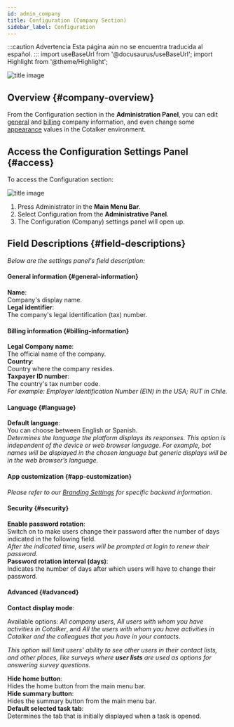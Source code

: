 ```yaml
---
id: admin_company
title: Configuration (Company Section)
sidebar_label: Configuration
---
```


:::caution Advertencia
Esta página aún no se encuentra traducida al español.
:::
import useBaseUrl from '@docusaurus/useBaseUrl'; 
import Highlight from '@theme/Highlight';

<div className="img_title">

![title image](/img/design/Company.svg)

</div>

## Overview {#company-overview}
From the <span className="badge badge--primary">Configuration</span> section in the **Administration Panel**, you can edit [general](#general-information) and [billing](#billing-information) company information, and even change some [appearance](#apperance) values in the Cotalker environment.


## Access the Configuration Settings Panel {#access}

To access the <span className="badge badge--primary">Configuration</span> section:

<div className="img_sizing">

![title image](/img/admin_company_00.png)

</div>

1. Press <span className="badge badge--primary">Administrator</span> in the **Main Menu Bar**.
2. Select <span className="badge badge--primary">Configuration</span> from the **Administrative Panel**.
3. The Configuration (Company) settings panel will open up.

## Field Descriptions {#field-descriptions}
_Below are the settings panel's field description:_

<div className="container box">

<div className="row table-row-title">
<div className="col col--12 not-heading"><b>

#### General information {#general-information}

</b></div>
</div>
<div className="row table-row-1">
<div className="col col--3"><b>Name</b>:</div>
<div className="col col--5">Company's display name.</div>
<div className="col col--4"><em></em></div>
</div>

<div className="row table-row-2">
<div className="col col--3"><b>Legal identifier</b>:</div>
<div className="col col--5">The company's legal identification (tax) number.</div>
<div className="col col--4"><em></em></div>
</div>

<div className="row table-row-title">
<div className="col col--12 not-heading"><b>

#### Billing information {#billing-information}

</b></div>
</div>
<div className="row table-row-1">
<div className="col col--3"><b>Legal Company name</b>:</div>
<div className="col col--5">The official name of the company.</div>
<div className="col col--4"><em></em></div>
</div>

<div className="row table-row-2">
<div className="col col--3"><b>Country</b>:</div>
<div className="col col--5">Country where the company resides.</div>
<div className="col col--4"><em></em></div>
</div>

<div className="row table-row-1">
<div className="col col--3"><b>Taxpayer ID number</b>:</div>
<div className="col col--5">The country's tax number code.</div>
<div className="col col--4"><em>For example: Employer Identification Number (EIN) in the USA; RUT in Chile.</em></div>
</div>

<div className="row table-row-title">
<div className="col col--12 not-heading"><b>

#### Language {#language}

</b></div>
</div>
<div className="row table-row-1">
<div className="col col--3"><b>Default language</b>:</div>
<div className="col col--5">You can choose between English or Spanish.</div>
<div className="col col--4"><em>Determines the language the platform displays its responses. This option is independent of the device or web browser language. For example, bot names will be displayed in the chosen language but generic displays will be in the web browser’s language.</em></div>
</div>

<div className="row table-row-title">
<div className="col col--12 not-heading"><b>

#### App customization {#app-customization}

</b></div>
</div>
<div className="row table-row-1">
<div className="col col--12">

_Please refer to our [Branding Settings](/docs/documentation/admin/special_configurations/branding) for specific backend information._

</div>
</div>

<div className="row table-row-title">
<div className="col col--12 not-heading"><b>

#### Security {#security}

</b></div>
</div>
<div className="row table-row-1">
<div className="col col--3"><b>Enable password rotation</b>:</div>
<div className="col col--5">Switch on to make users change their password after the number of days indicated in the following field.</div>
<div className="col col--4"><em>After the indicated time, users will be prompted at login to renew their password.</em></div>
</div>
<div className="row table-row-2">
<div className="col col--3"><b>Password rotation interval (days)</b>:</div>
<div className="col col--5">Indicates the number of days after which users will have to change their password.</div>
<div className="col col--4"><em></em></div>
</div>

<div className="row table-row-title">
<div className="col col--12 not-heading"><b>

#### Advanced {#advanced}

</b></div>
</div>

<div className="row table-row-1">
<div className="col col--3"><b>Contact display mode</b>:</div>
<div className="col col--5">

Available options: _All company users_, _All users with whom you have activities in Cotalker_, and _All the users with whom you have activities in Cotalker and the colleagues that you have in your contacts_.

</div>
<div className="col col--4"><em>

This option will limit users' ability to see other users in their contact lists, and other places, like surveys where **user lists** are used as options for answering survey questions.

</em></div>
</div>
<div className="row table-row-2">
<div className="col col--3"><b>Hide home button</b>:</div>
<div className="col col--5">Hides the home button from the main menu bar.</div>
<div className="col col--4"><em></em></div>
</div>
<div className="row table-row-1">
<div className="col col--3"><b>Hide summary button</b>:</div>
<div className="col col--5">Hides the summary button from the main menu bar.</div>
<div className="col col--4"><em></em></div>
</div>
<div className="row table-row-2">
<div className="col col--3"><b>Default selected task tab</b>:</div>
<div className="col col--5">Determines the tab that is initially displayed when a task is opened.</div>
<div className="col col--4"><em></em></div>
</div>
</div>
